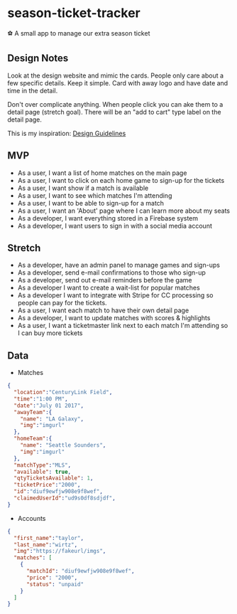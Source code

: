 # season-ticket-tracker
⚽️ A small app to manage our extra season ticket

## Design Notes
Look at the design website and mimic the cards.
People only care about a few specific details. Keep it simple.
Card with away logo and have date and time in the detail.

Don't over complicate anything.
When people click you can ake them to a detail page (stretch goal).
There will be an "add to cart" type label on the detail page.

This is my inspiration: [Design Guidelines](http://designguidelines.co/)


## MVP
* As a user, I want a list of home matches on the main page
* As a user, I want to click on each home game to sign-up for the tickets
* As a user, I want show if a match is available
* As a user, I want to see which matches I'm attending
* As a user, I want to be able to sign-up for a match
* As a user, I want an 'About' page where I can learn more about my seats
* As a developer, I want everything stored in a Firebase system
* As a developer, I want users to sign in with a social media account


## Stretch
* As a developer, have an admin panel to manage games and sign-ups
* As a developer, send e-mail confirmations to those who sign-up
* As a developer, send out e-mail reminders before the game
* As a developer I want to create a wait-list for popular matches
* As a developer I want to integrate with Stripe for CC processing so people can pay for the tickets.
* As a user, I want each match to have their own detail page
* As a developer, I want to update matches with scores & highlights
* As a user, I want a ticketmaster link next to each match I'm attending so I can buy more tickets

## Data

* Matches
```json
{
  "location":"CenturyLink Field",
  "time":"1:00 PM",
  "date":"July 01 2017",
  "awayTeam":{
    "name": "LA Galaxy",
    "img":"imgurl"
  },
  "homeTeam":{
    "name": "Seattle Sounders",
    "img":"imgurl"
  },
  "matchType":"MLS",
  "available": true,
  "qtyTicketsAvailable": 1,
  "ticketPrice":"2000",
  "id":"diuf9ewfjw908e9f8wef",
  "claimedUserId":"ud9s0df8sdjdf",
}
```

* Accounts
```json
{
  "first_name":"taylor",
  "last_name":"wirtz",
  "img":"https://fakeurl/imgs",
  "matches": [
    {
      "matchId": "diuf9ewfjw908e9f8wef",
      "price": "2000",
      "status": "unpaid"
    }
  ]
}
```
